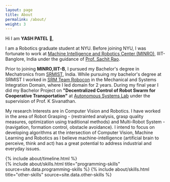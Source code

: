 ```yaml
---
layout: page
title: About
permalink: /about/
weight: 3
---
```


Hi I am **YASH PATEL** :wave:,<br>

I am a Robotics graduate student at NYU. Before joining NYU, I was fortunate to work at <a href="https://minro.org/" target="_top">Machine Intelligence and Robotics Center (MINRO)</a>, IIIT-Banglore, India under the guidance of <a href="https://www.iiitb.ac.in/faculty/sachit-rao/?name=sachitrao" target="_top">Prof. Sachit Rao</a>.<br />

Prior to joining **MINRO,IIIT-B**, I pursued my Bachelor's degree in Mechatronics from <a href="https://www.srmist.edu.in/" target="_top">SRMIST</a>, India. While pursuing my bachelor's degree at  SRMIST I worked in <a href="https://www.srmteamrobocon.com/" target="_top">SRM Team Robocon</a> in the Mechanical and Systems Integration Domain, where I led domain for 2 years. During my final year I did my Bachelor Project on **"Decentralized Control of Robot Swarm for Cooperative Transportation"** at <a href="https://www.researchgate.net/lab/Autonomous-Systems-Lab-Sivanathan-Kandhasamy" target="_top">Autonomous Systems Lab</a>  under the supervision of Prof. K Sivanathan. <br/>

My research Interests are in Computer Vision and Robotics. I have worked in the area of Robot Grasping - (restrainted analysis, grasp quality measures, optimization  using traditional methods) and Multi-Robot System - (navigation, formation control, obstacle avoidance). I intend to focus on developing algorithms at the intersection of Computer Vision, Machine Learning and Robotics as I believe machine-intelligence (artificial brain to perceive, think and act) has a great potential to address industrial and everyday issues.

<div class="row">
{% include about/timeline.html %}
</div>

<div class="row">
{% include about/skills.html title="programming-skills" source=site.data.programming-skills %}
{% include about/skills.html title="other-skills" source=site.data.other-skills %}
</div>
